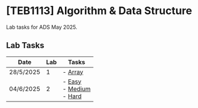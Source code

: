 # **[TEB1113]** Algorithm & Data Structure

Lab tasks for ADS May 2025.

## Lab Tasks

| Date      | Lab | Tasks                                                                                                                                    |
| --------- | --- | ---------------------------------------------------------------------------------------------------------------------------------------- |
| 28/5/2025 | 1   | - [Array](./ADS520Lab%201/24006970_lab1_ADS.cpp)                                                                                                     |
| 04/6/2025 | 2   | - [Easy](.) <br> - [Medium](.) <br> - [Hard](.) |
